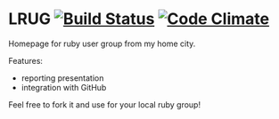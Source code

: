 # LRUG [![Build Status](https://secure.travis-ci.org/bkzl/lrug.pl.png)](http://travis-ci.org/bkzl/lrug.pl) [![Code Climate](https://codeclimate.com/github/bkzl/lrug.pl.png)](https://codeclimate.com/github/bkzl/lrug.pl)

Homepage for ruby user group from my home city.

Features:

 * reporting presentation
 * integration with GitHub

Feel free to fork it and use for your local ruby group!
